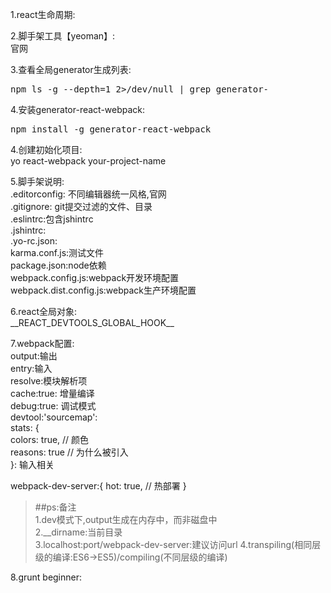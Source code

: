 <style>
a{text-decoration: none;}
a:link{text-decoration: none;}
a:visited{text-decoration: none;}
a:hover{text-decoration: none;}
a:active{text-decoration: none;}
</style>

1.react生命周期:<br/>

2.脚手架工具【yeoman】:<br/>
<a href="http://yeoman.io">官网</a><br/>

3.查看全局generator生成列表:<br/>
<pre>
npm ls -g --depth=1 2>/dev/null | grep generator-
</pre>

4.安装generator-react-webpack:<br/>
<pre>
npm install -g generator-react-webpack
</pre>

4.创建初始化项目:<br/>
yo react-webpack your-project-name

5.脚手架说明:<br/>
.editorconfig: 不同编辑器统一风格,<a href="http://editorconfig.org">官网</a><br/>
.gitignore: git提交过滤的文件、目录<br/>
.eslintrc:包含jshintrc<br/>
.jshintrc:<br/>
.yo-rc.json:<br/>
karma.conf.js:测试文件<br/>
package.json:node依赖<br/>
webpack.config.js:webpack开发环境配置<br/>
webpack.dist.config.js:webpack生产环境配置<br/>

6.react全局对象:<br/>
\_\_REACT\_DEVTOOLS\_GLOBAL\_HOOK\_\_

7.webpack配置:<br/>
output:输出<br/>
entry:输入<br/>
resolve:模块解析项<br/>
cache:true: 增量编译<br/>
debug:true: 调试模式<br/>
devtool:'sourcemap': <br/>
stats: {<br/>
	colors: true, // 颜色<br/>
	reasons: true // 为什么被引入<br/>
}: 输入相关<br/>

webpack-dev-server:{
	hot: true, // 热部署
}
>##ps:备注<br/>
>1.dev模式下,output生成在内存中，而非磁盘中<br/>
 2.__dirname:当前目录<br/>
 3.localhost:port/webpack-dev-server:建议访问url
 4.transpiling(相同层级的编译:ES6->ES5)/compiling(不同层级的编译)

8.grunt beginner:
